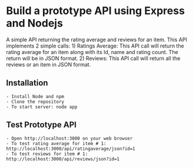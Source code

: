 # Build a prototype API using Express and Nodejs

A simple API returning the rating average and reviews for an item.
This API implements 2 simple calls:
    1) Ratings Average: This API call will return the rating average for an item along with its Id, name and rating count. The return will        be in JSON format.
    2) Reviews: This API call will return all the reviews or an item in JSON format.
## Installation

    - Install Node and npm
    - Clone the repository
    - To start server: node app

## Test Prototype API
    
    - Open http://localhost:3000 on your web browser
    - To test rating average for item # 1: http://localhost:3000/api/ratingaverage/json?id=1
    - To test reviews for item # 1: http://localhost:3000/api/reviews/json?id=1

